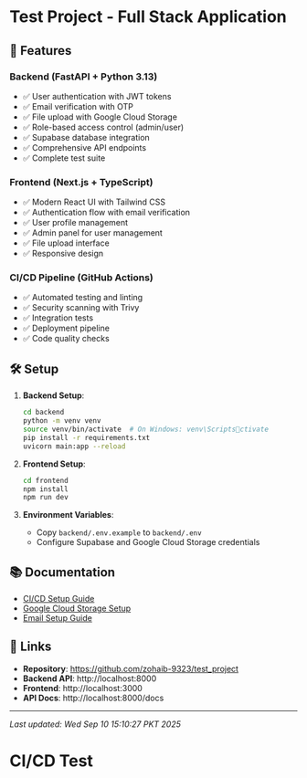 # Test Project - Full Stack Application

## 🚀 Features

### Backend (FastAPI + Python 3.13)
- ✅ User authentication with JWT tokens
- ✅ Email verification with OTP
- ✅ File upload with Google Cloud Storage
- ✅ Role-based access control (admin/user)
- ✅ Supabase database integration
- ✅ Comprehensive API endpoints
- ✅ Complete test suite

### Frontend (Next.js + TypeScript)
- ✅ Modern React UI with Tailwind CSS
- ✅ Authentication flow with email verification
- ✅ User profile management
- ✅ Admin panel for user management
- ✅ File upload interface
- ✅ Responsive design

### CI/CD Pipeline (GitHub Actions)
- ✅ Automated testing and linting
- ✅ Security scanning with Trivy
- ✅ Integration tests
- ✅ Deployment pipeline
- ✅ Code quality checks

## 🛠️ Setup

1. **Backend Setup**:
   ```bash
   cd backend
   python -m venv venv
   source venv/bin/activate  # On Windows: venv\Scriptsctivate
   pip install -r requirements.txt
   uvicorn main:app --reload
   ```

2. **Frontend Setup**:
   ```bash
   cd frontend
   npm install
   npm run dev
   ```

3. **Environment Variables**:
   - Copy `backend/.env.example` to `backend/.env`
   - Configure Supabase and Google Cloud Storage credentials

## 📚 Documentation

- [CI/CD Setup Guide](CICD_IMPROVEMENT_GUIDE.md)
- [Google Cloud Storage Setup](GCS_SETUP_GUIDE.md)
- [Email Setup Guide](EMAIL_SETUP_GUIDE.md)

## 🔗 Links

- **Repository**: https://github.com/zohaib-9323/test_project
- **Backend API**: http://localhost:8000
- **Frontend**: http://localhost:3000
- **API Docs**: http://localhost:8000/docs

---
*Last updated: Wed Sep 10 15:10:27 PKT 2025*
# CI/CD Test

